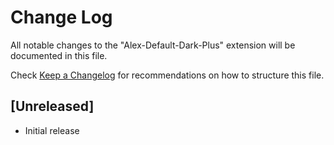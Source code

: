 # Change Log

All notable changes to the "Alex-Default-Dark-Plus" extension will be documented in this file.

Check [Keep a Changelog](http://keepachangelog.com/) for recommendations on how to structure this file.

## [Unreleased]

- Initial release
